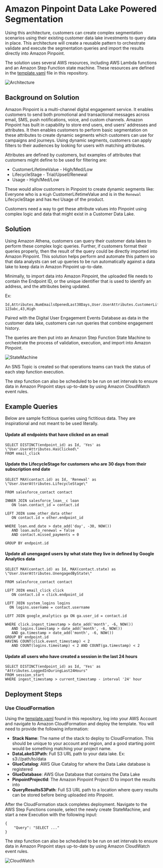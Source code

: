# Amazon Pinpoint Data Lake Powered Segmentation

Using this architecture, customers can create complex segmentation scenarios using their existing customer data lake investments to query data in place.  This architecture will create a reusable pattern to orchestrate validate and execute the segmentation queries and import the results directly into Amazon Pinpoint.

The solution uses several AWS resources, including AWS Lambda functions and an Amazon Step Function state machine.  These resources are defined in the [template.yaml](template.yaml) file in this repository.  

![Architecture](images/arch.png)

## Background on Solution

Amazon Pinpoint is a multi-channel digital engagement service.  It enables customers to send both promotional and transactional messages across email, SMS, push notifications, voice, and custom channels.  Amazon Pinpoint has built in capability to store end users, end users' addresses and attributes.  It then enables customers to perform basic segmentation on these attributes to create dynamic segments which customers can use for campaigns and journeys.  Using dynamic segments, customers can apply filters to their audiences by looking for users with matching attributes.

Attributes are defined by customers, but examples of attributes that customers might define to be used for filtering are:
* CustomerLifetimeValue - High/Med/Low
* LifecycleStage - Trial/Upsell/Renewal
* Usage - High/Med/Low

These would allow customers in Pinpoint to create dynamic segments like:  Everyone who is a `High` CustomerLifetimeValue and is in the `Renewal` LifecycleStage and has `Med` Usage of the product.

Customers need a way to get these attribute values into Pinpoint using complex logic and data that might exist in a Customer Data Lake.

## Solution

Using Amazon Athena, customers can query their customer data lakes to perform these complex logic queries.  Further, if customers format their queries properly, then the result of the query could be directly imported into Amazon Pinpoint.  This solution helps perform and automate this pattern so that data analysts can set up queries to be run automatically against a data lake to keep data in Amazon Pinpoint up-to-date.

Minimally, to import data into Amazon Pinpoint, the uploaded file needs to contain the Endpoint ID, or the unique identifier that is used to identify an address, and the attributes being updated.

Ex:
```
Id,Attributes.NumEmailsOpenedLast30Days,User.UserAttributes.CustomerLifetimeValue
123abc,43,High
```

Paired with the Digital User Engagement Events Database as data in the customer data lake, customers can run queries that combine engagement history.

The queries are then put into an Amazon Step Function State Machine to orchestrate the process of validation, execution, and import into Amazon Pinpoint.

![StateMachine](images/statemachine.png)

An SNS Topic is created so that operations teams can track the status of each step function execution.

The step function can also be scheduled to be run on set intervals to ensure data in Amazon Pinpoint stays up-to-date by using Amazon CloudWatch event rules.


## Example Queries

Below are sample fictitious queries using fictitious data.  They are inspirational and not meant to be used literally.

#### Update all endpoints that have clicked on an email
```
SELECT DISTINCT(endpoint_id) as Id, 'Yes' as \"User.UserAttributes.HasClicked\"
FROM email_click
```

#### Update the LifecycleStage for customers who are 30 days from their subscription end date

```
SELECT MAX(contact.id) as Id, 'Renewal' as \"User.UserAttributes.LifecycleStage\"

FROM salesforce_contact contact

INNER JOIN salesforce_loan__c loan
   ON loan.contact_id = contact.id

LEFT JOIN some_other_data other
   ON contact.id = other.endpoint_id

WHERE loan.end_date > date_add('day', -30, NOW())
   AND loan.auto_renewal = false
   AND contact.missed_payments = 0

GROUP BY endpoint.id
```


#### Update all unengaged users by what state they live in defined by Google Analytics data
```
SELECT MAX(contact.id) as Id, MAX(contact.state) as \"User.UserAttributes.UnengagedByState\"

FROM salesforce_contact contact

LEFT JOIN email_click click
   ON contact.id = click.endpoint_id

LEFT JOIN system_logins logins
  ON logins.username = contact.username

LEFT JOIN google_analytics ga ON ga.user_id = contact.id

WHERE click.ingest_timestamp > date_add('month', -6, NOW()) 
   AND logins.timestamp > date_add('month', -6, NOW())
   AND ga.timestamp > date_add('month', -6, NOW())
GROUP BY endpoint.id
HAVING COUNT(click.event_timestamp) < 2
   AND COUNT(logins.timestamp) < 2 AND COUNT(ga.timestamp) < 2

```

#### Update all users who have created a session in the last 24 hours
```
SELECT DISTINCT(endpoint_id) as Id, 'Yes' as "Attributes.LoggedInDuringLast24Hours"
FROM session_start
WHERE ingest_timestamp > current_timestamp - interval '24' hour
```

## Deployment Steps

### Use CloudFormation

Using the [template.yaml](template.yaml) found in this repository, log into your AWS Account and navigate to Amazon CloudFormation and deploy the template.  You will need to provide the following information:

* **Stack Name**: The name of the stack to deploy to CloudFormation. This should be unique to your account and region, and a good starting point would be something matching your project name.
* **DataLakeS3Path**:  Full S3 URL path to your data lake.  Ex: s3://path/to/data
* **GlueCatalog**: AWS Glue Catalog for where the Data Lake database is registered
* **GlueDatabase**: AWS Glue Database that contains the Data Lake
* **PinpointProjectId**: The Amazon Pinpoint Project ID to import the results into
* **QueryResultsS3Path**: Full S3 URL path to a location where query results can be stored before being uploaded into Pinpoint.

After the CloudFormation stack completes deployment.  Navigate to the AWS Step Functions console, select the newly create StateMachine, and start a new Execution with the following input:
```
{
    "Query": "SELECT ..."
}
```

The step function can also be scheduled to be run on set intervals to ensure data in Amazon Pinpoint stays up-to-date by using Amazon CloudWatch event rules.

![CloudWatch](images/screenshot_cloudwatch.png)
